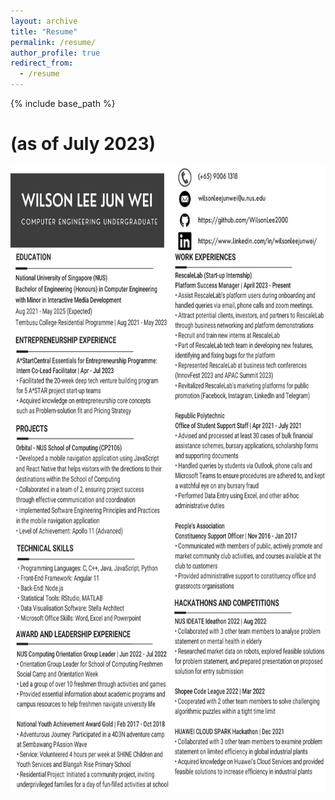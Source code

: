 ```yaml
---
layout: archive
title: "Resume"
permalink: /resume/
author_profile: true
redirect_from:
  - /resume
---
```


{% include base_path %}

# (as of July 2023)

<img src="/images/Resume.jpg" height="1000px" width="800px">
